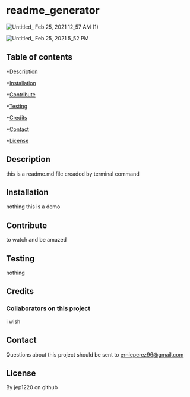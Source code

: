 # readme_generator
  ![Untitled_ Feb 25, 2021 12_57 AM (1)](https://user-images.githubusercontent.com/38770396/109245212-ed000a00-7794-11eb-9aea-d85342bd672d.gif)

![Untitled_ Feb 25, 2021 5_52 PM](https://user-images.githubusercontent.com/38770396/109245218-ef626400-7794-11eb-8d93-b49f0733324b.gif)

## Table of contents

*[Description](#Description)

*[Installation](#Installation)

*[Contribute](#Contribute)

*[Testing](#Testing)

*[Credits](#Credits)

*[Contact](#Contact)

*[License](#License)


## Description
this is a readme.md file creaded by terminal command

## Installation 
nothing this is a demo

## Contribute
to watch and be amazed

## Testing
nothing

## Credits
### Collaborators on this project
i wish

## Contact
Questions about this project should be sent to ernieperez96@gmail.com

## License






By jep1220 on github
